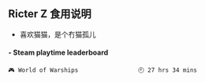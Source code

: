 ## Ricter Z 食用说明
- 喜欢猫猫，是个冇猫孤儿

<!-- steam-box start -->
#### - Steam playtime leaderboard
```text
🎮 World of Warships                 🕘 27 hrs 34 mins
```
<!-- Powered by https://github.com/YouEclipse/steam-box . -->
<!-- steam-box end -->
